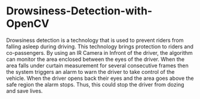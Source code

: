 # Drowsiness-Detection-with-OpenCV
Drowsiness detection is a technology that is used to prevent riders from falling asleep during driving. This technology brings protection to riders and co-passengers. By using an IR Camera in Infront of the driver, the algorithm can monitor the area enclosed between the eyes of the driver. When the area falls under curtain measurement for several consecutive frames then the system triggers an alarm to warn the driver to take control of the vehicle. When the driver opens back their eyes and the area goes above the safe region the alarm stops. Thus, this could stop the driver from dozing and save lives.
